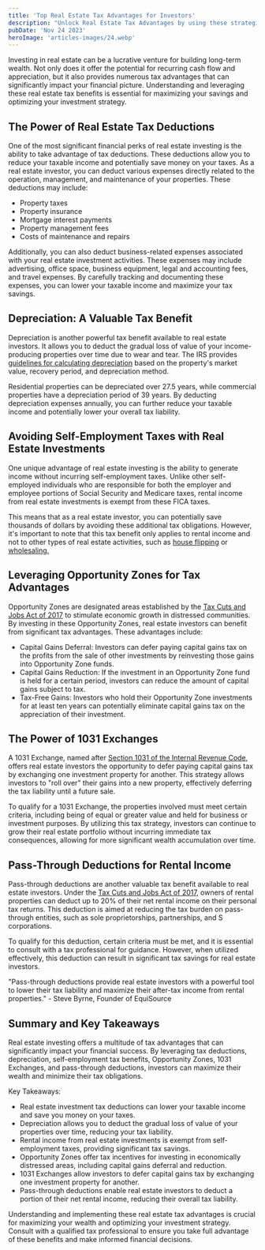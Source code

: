 ```yaml
---
title: 'Top Real Estate Tax Advantages for Investors'
description: "Unlock Real Estate Tax Advantages by using these strategies: deductions, depreciation, 1031 exchanges, and more to boost your investment returns."
pubDate: 'Nov 24 2023'
heroImage: 'articles-images/24.webp'
---
```


<div class="blog-content">
    <p>Investing in real estate can be a lucrative venture for building long-term wealth. Not only does it offer the
        potential for recurring cash flow and appreciation, but it also provides numerous tax advantages that can
        significantly impact your financial picture. Understanding and leveraging these real estate tax benefits is
        essential for maximizing your savings and optimizing your investment strategy.</p>
    <h2><strong>The Power of Real Estate Tax Deductions</strong></h2>
    <p>One of the most significant financial perks of real estate investing is the ability to take advantage of tax
        deductions. These deductions allow you to reduce your taxable income and potentially save money on your taxes.
        As a real estate investor, you can deduct various expenses directly related to the operation, management, and
        maintenance of your properties. These deductions may include:</p>
    <ul role="list">
        <li>Property taxes</li>
        <li>Property insurance</li>
        <li>Mortgage interest payments</li>
        <li>Property management fees</li>
        <li>Costs of maintenance and repairs</li>
    </ul>
    <p>Additionally, you can also deduct business-related expenses associated with your real estate investment
        activities. These expenses may include advertising, office space, business equipment, legal and accounting fees,
        and travel expenses. By carefully tracking and documenting these expenses, you can lower your taxable income and
        maximize your tax savings.</p>
    <h2><strong>Depreciation: A Valuable Tax Benefit</strong></h2>
    <p>Depreciation is another powerful tax benefit available to real estate investors. It allows you to deduct the
        gradual loss of value of your income-producing properties over time due to wear and tear. The IRS provides <a
            href="https://www.irs.gov/publications/p946" target="_blank">guidelines for calculating depreciation</a>
        based on the property&#x27;s market value, recovery period, and depreciation method.</p>
    <p>Residential properties can be depreciated over 27.5 years, while commercial properties have a depreciation period
        of 39 years. By deducting depreciation expenses annually, you can further reduce your taxable income and
        potentially lower your overall tax liability.</p>
    <h2><strong>Avoiding Self-Employment Taxes with Real Estate Investments</strong></h2>
    <p>One unique advantage of real estate investing is the ability to generate income without incurring self-employment
        taxes. Unlike other self-employed individuals who are responsible for both the employer and employee portions of
        Social Security and Medicare taxes, rental income from real estate investments is exempt from these FICA taxes.
    </p>
    <p>This means that as a real estate investor, you can potentially save thousands of dollars by avoiding these
        additional tax obligations. However, it&#x27;s important to note that this tax benefit only applies to rental
        income and not to other types of real estate activities, such as <a
            href="https://www.investopedia.com/articles/mortgages-real-estate/08/house-flip.asp" target="_blank">house
            flipping</a> or <a
            href="https://www.investopedia.com/ask/answers/100214/what-goal-real-estate-wholesaling.asp"
            target="_blank">wholesaling.</a></p>
    <h2><strong>Leveraging Opportunity Zones for Tax Advantages</strong></h2>
    <p>Opportunity Zones are designated areas established by the <a
            href="https://www.irs.gov/newsroom/tax-cuts-and-jobs-act-a-comparison-for-businesses" target="_blank">Tax
            Cuts and Jobs Act of 2017</a> to stimulate economic growth in distressed communities. By investing in these
        Opportunity Zones, real estate investors can benefit from significant tax advantages. These advantages include:
    </p>
    <ul role="list">
        <li>Capital Gains Deferral: Investors can defer paying capital gains tax on the profits from the sale of other
            investments by reinvesting those gains into Opportunity Zone funds.</li>
        <li>Capital Gains Reduction: If the investment in an Opportunity Zone fund is held for a certain period,
            investors can reduce the amount of capital gains subject to tax.</li>
        <li>Tax-Free Gains: Investors who hold their Opportunity Zone investments for at least ten years can potentially
            eliminate capital gains tax on the appreciation of their investment.</li>
    </ul>
    <h2><strong>The Power of 1031 Exchanges</strong></h2>
    <p>A 1031 Exchange, named after <a
            href="https://www.irs.gov/newsroom/tax-cuts-and-jobs-act-a-comparison-for-businesses"
            target="_blank">Section 1031 of the Internal Revenue Code</a>, offers real estate investors the opportunity
        to defer paying capital gains tax by exchanging one investment property for another. This strategy allows
        investors to &quot;roll over&quot; their gains into a new property, effectively deferring the tax liability
        until a future sale.</p>
    <p>To qualify for a 1031 Exchange, the properties involved must meet certain criteria, including being of equal or
        greater value and held for business or investment purposes. By utilizing this tax strategy, investors can
        continue to grow their real estate portfolio without incurring immediate tax consequences, allowing for more
        significant wealth accumulation over time.<br /></p>
    <h2><strong>Pass-Through Deductions for Rental Income</strong></h2>
    <p>Pass-through deductions are another valuable tax benefit available to real estate investors. Under the <a
            href="https://www.irs.gov/newsroom/tax-cuts-and-jobs-act-a-comparison-for-businesses" target="_blank">Tax
            Cuts and Jobs Act of 2017</a>, owners of rental properties can deduct up to 20% of their net rental income
        on their personal tax returns. This deduction is aimed at reducing the tax burden on pass-through entities, such
        as sole proprietorships, partnerships, and S corporations.</p>
    <p>To qualify for this deduction, certain criteria must be met, and it is essential to consult with a tax
        professional for guidance. However, when utilized effectively, this deduction can result in significant tax
        savings for real estate investors.</p>
    <p>&quot;Pass-through deductions provide real estate investors with a powerful tool to lower their tax liability and
        maximize their after-tax income from rental properties.&quot; - Steve Byrne, Founder of EquiSource</p>
    <h2><strong>Summary and Key Takeaways</strong></h2>
    <p>Real estate investing offers a multitude of tax advantages that can significantly impact your financial success.
        By leveraging tax deductions, depreciation, self-employment tax benefits, Opportunity Zones, 1031 Exchanges, and
        pass-through deductions, investors can maximize their wealth and minimize their tax obligations.</p>
    <p>Key Takeaways:</p>
    <ul role="list">
        <li>Real estate investment tax deductions can lower your taxable income and save you money on your taxes.</li>
        <li>Depreciation allows you to deduct the gradual loss of value of your properties over time, reducing your tax
            liability.</li>
        <li>Rental income from real estate investments is exempt from self-employment taxes, providing significant tax
            savings.</li>
        <li>Opportunity Zones offer tax incentives for investing in economically distressed areas, including capital
            gains deferral and reduction.</li>
        <li>1031 Exchanges allow investors to defer capital gains tax by exchanging one investment property for another.
        </li>
        <li>Pass-through deductions enable real estate investors to deduct a portion of their net rental income,
            reducing their overall tax liability.</li>
    </ul>
    <p>Understanding and implementing these real estate tax advantages is crucial for maximizing your wealth and
        optimizing your investment strategy. Consult with a qualified tax professional to ensure you take full advantage
        of these benefits and make informed financial decisions.</p>
</div>